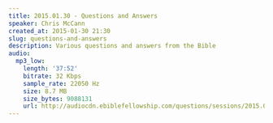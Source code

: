 ```yaml
---
title: 2015.01.30 - Questions and Answers
speaker: Chris McCann
created_at: 2015-01-30 21:30
slug: questions-and-answers
description: Various questions and answers from the Bible
audio:
  mp3_low:
    length: '37:52'
    bitrate: 32 Kbps
    sample_rate: 22050 Hz
    size: 8.7 MB
    size_bytes: 9088131
    url: http://audiocdn.ebiblefellowship.com/questions/sessions/2015.01.30_McCann_-_Questions_and_Answers.mp3
---
```

